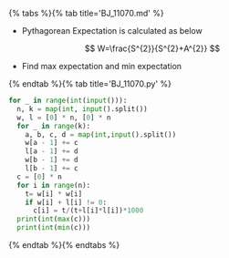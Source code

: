 {% tabs %}{% tab title='BJ_11070.md' %}

* Pythagorean Expectation is calculated as below

$$ W=\frac{S^{2}}{S^{2}+A^{2}} $$

* Find max expectation and min expectation

{% endtab %}{% tab title='BJ_11070.py' %}

```py
for _ in range(int(input())):
  n, k = map(int, input().split())
  w, l = [0] * n, [0] * n
  for _ in range(k):
    a, b, c, d = map(int,input().split())
    w[a - 1] += c
    l[a - 1] += d
    w[b - 1] += d
    l[b - 1] += c
  c = [0] * n
  for i in range(n):
    t= w[i] * w[i]
    if w[i] + l[i] != 0:
      c[i] = t/(t+l[i]*l[i])*1000
  print(int(max(c)))
  print(int(min(c)))
```

{% endtab %}{% endtabs %}
